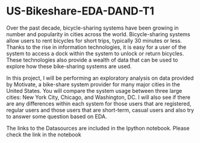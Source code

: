 # US-Bikeshare-EDA-DAND-T1
Over the past decade, bicycle-sharing systems have been growing in number and popularity in cities across the world. Bicycle-sharing systems allow users to rent bicycles for short trips, typically 30 minutes or less. Thanks to the rise in information technologies, it is easy for a user of the system to access a dock within the system to unlock or return bicycles. These technologies also provide a wealth of data that can be used to explore how these bike-sharing systems are used.

In this project, I will be performing an exploratory analysis on data provided by Motivate, a bike-share system provider for many major cities in the United States. You will compare the system usage between three large cities: New York City, Chicago, and Washington, DC. I will also see if there are any differences within each system for those users that are registered, regular users and those users that are short-term, casual users and also try to answer some question based on EDA.

The links to the Datasources are included in the Ipython notebook. Please check the link in the notebook
